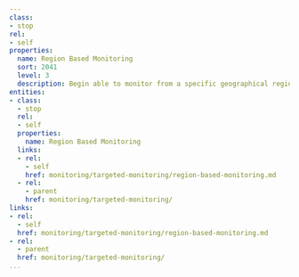```yaml
---
class:
- stop
rel:
- self
properties:
  name: Region Based Monitoring
  sort: 2041
  level: 3
  description: Begin able to monitor from a specific geographical region.
entities:
- class:
  - stop
  rel:
  - self
  properties:
    name: Region Based Monitoring
  links:
  - rel:
    - self
    href: monitoring/targeted-monitoring/region-based-monitoring.md
  - rel:
    - parent
    href: monitoring/targeted-monitoring/
links:
- rel:
  - self
  href: monitoring/targeted-monitoring/region-based-monitoring.md
- rel:
  - parent
  href: monitoring/targeted-monitoring/
...
```

